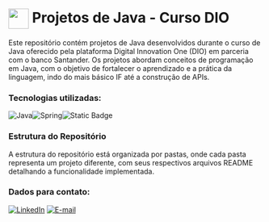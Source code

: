 <h1>
    <a href="https://www.dio.me/">
     <img align="center" width="40px" src="https://hermes.digitalinnovation.one/assets/diome/logo-minimized.png"></a>
    <span> Projetos de Java - Curso DIO </span>
</h1>

Este repositório contém projetos de Java desenvolvidos durante o curso de Java oferecido pela plataforma Digital Innovation One (DIO) em parceria com o banco Santander. Os projetos abordam conceitos de programação em Java, com o objetivo de fortalecer o aprendizado e a prática da linguagem, indo do mais básico IF até a construção de APIs. 

### Tecnologias utilizadas:
![Java](https://img.shields.io/badge/java-%23ED8B00.svg?style=for-the-badge&logo=openjdk&logoColor=white)![Spring](https://img.shields.io/badge/spring-%236DB33F.svg?style=for-the-badge&logo=spring&logoColor=white)![Static Badge](https://img.shields.io/badge/IntelliJ-purple?style=for-the-badge&logo=intellijidea&logoColor=hex)

### Estrutura do Repositório
A estrutura do repositório está organizada por pastas, onde cada pasta representa um projeto diferente, com seus respectivos arquivos README detalhando a funcionalidade implementada.

### Dados para contato:
[![LinkedIn](https://img.shields.io/badge/LinkedIn-0077B5?style=for-the-badge&logo=linkedin&logoColor=white)](https://www.linkedin.com/in/mariana-lainara-silva/)
[![E-mail](https://img.shields.io/badge/-Email-000?style=for-the-badge&logo=microsoft-outlook&logoColor=007BFF)](mailto:marilainarasilva@hotmail.com)

